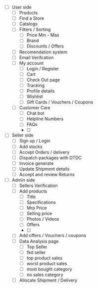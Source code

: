- [ ] User side
	- [ ] Products
	- [ ] Find a Store
	- [ ] Catalogs
	- [ ] Filters / Sorting
		- [ ] Price Min - Max
		- [ ] Brand
		- [ ] Discounts / Offers
	- [ ] Recomendation system
	- [ ] Email Verifcation
	- [ ] My account
		- [ ] Login / Register
		- [ ] Cart
		- [ ] Check Out page
		- [ ] Tracking
		- [ ] Profile details
		- [ ] Wishlist
		- [ ] Gift Cards / Vouchers / Coupons
	- [ ] Customer Care
		- [ ] Chat bot
		- [ ] Helpline Numbers
		- [ ] FAQs
		- [ ]  
- [ ] Seller side
	- [ ] Sign up / Login
	- [ ] Add stocks  
	- [ ] Accept Orders / delivery
	- [ ] Dispatch packages with DTDC
	- [ ] Invoice generate
	- [ ] Update Shipment details
	- [ ] Accept and review Returns
- [ ] Admin side
	- [ ] Sellers Verification
	- [ ] Add products
		- [ ] Title
		- [ ] Specifications
		- [ ] Mrp Price
		- [ ] Selling price
		- [ ] Photos / Videos
		- [ ] Offers
		- [ ]  
	- [ ] Add offers / Vouchers / coupons
	- [ ] Data Analysis page
		- [ ] Top Seller
		- [ ] fkd seller
		- [ ] top product sales
		- [ ] worst product sales
		- [ ] most bought category
		- [ ] no sales category
	- [ ] Allocate Shipment / Delivery
